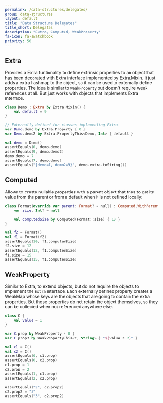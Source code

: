 ```yaml
---
permalink: /data-structures/delegates/
group: data-structures
layout: default
title: "Data Structure Delegates"
title_short: Delegates
description: "Extra, Computed, WeakProperty"
fa-icon: fa-swatchbook
priority: 50
---
```


## Extra

Provides a Extra funtionality to define extrinsic properties to an object that has been decorated with Extra interface implemented by Extra.Mixin. It just adds a extra hashmap to the object, so it can be used to externally define properties. The idea is similar to `WeakProperty` but doesn't require weak references at all. But just works with objects that implements Extra interface.

```kotlin
class Demo : Extra by Extra.Mixin() {
    val default = 9
}

// Externally defined for classes implementing Extra
var Demo.demo by Extra.Property { 0 }
var Demo.demo2 by Extra.PropertyThis<Demo, Int> { default }

val demo = Demo()
assertEquals(0, demo.demo)
assertEquals(9, demo.demo2)
demo.demo = 7
assertEquals(7, demo.demo)
assertEquals("{demo=7, demo2=9}", demo.extra.toString())
```

## Computed

Allows to create nullable properties with a parent object that tries to get its value from the parent or from a default when it is not defined locally:

```kotlin
class Format(override var parent: Format? = null) : Computed.WithParent<Format> {
    var size: Int? = null

    val computedSize by Computed(Format::size) { 10 }
}

val f2 = Format()
val f1 = Format(f2)
assertEquals(10, f1.computedSize)
f2.size = 12
assertEquals(12, f1.computedSize)
f1.size = 15
assertEquals(15, f1.computedSize)
```

## WeakProperty

Similar to Extra, to extend objects, but do not require the objects to implement the `Extra` interface. Each externally defined property creates a WeakMap whose keys are the objects that are going to contain the extra properties. But those properties do not retain the object themselves, so they can be collected when not referenced anywhere else.

```kotlin
class C {
    val value = 1
}

var C.prop by WeakProperty { 0 }
var C.prop2 by WeakPropertyThis<C, String> { "${value * 2}" }

val c1 = C()
val c2 = C()
assertEquals(0, c1.prop)
assertEquals(0, c2.prop)
c1.prop = 1
c2.prop = 2
assertEquals(1, c1.prop)
assertEquals(2, c2.prop)

assertEquals("2", c2.prop2)
c2.prop2 = "3"
assertEquals("3", c2.prop2)
```

